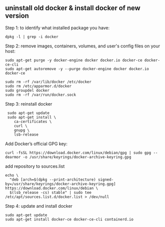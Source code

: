 ## uninstall old docker & install docker of new version



Step 1: to identify what installed package you have:

```shell
dpkg -l | grep -i docker
```



Step 2: remove images, containers, volumes, and user's config files on your host:

```shell
sudo apt-get purge -y docker-engine docker docker.io docker-ce docker-ce-cli
sudo apt-get autoremove -y --purge docker-engine docker docker.io docker-ce  
```



```shell
sudo rm -rf /var/lib/docker /etc/docker
sudo rm /etc/apparmor.d/docker
sudo groupdel docker
sudo rm -rf /var/run/docker.sock
```



Step 3: reinstall docker

```shell
 sudo apt-get update
 sudo apt-get install \
    ca-certificates \
    curl \
    gnupg \
    lsb-release
```

 Add Docker’s official GPG key: 

```shell
curl -fsSL https://download.docker.com/linux/debian/gpg | sudo gpg --dearmor -o /usr/share/keyrings/docker-archive-keyring.gpg
```



add repository to sources.list

```shell
echo \
  "deb [arch=$(dpkg --print-architecture) signed-by=/usr/share/keyrings/docker-archive-keyring.gpg] https://download.docker.com/linux/debian \
  $(lsb_release -cs) stable" | sudo tee /etc/apt/sources.list.d/docker.list > /dev/null
```



Step 4: update and install docker

```shell
sudo apt-get update
sudo apt-get install docker-ce docker-ce-cli containerd.io
```

